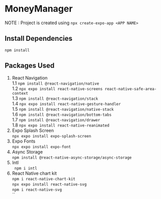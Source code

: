 # MoneyManager
NOTE : Project is created using `npx create-expo-app <APP NAME>`

## Install Dependencies
`npm install`

## Packages Used
1. React Navigation  
    1.1 `npm install @react-navigation/native`  
    1.2 `npx expo install react-native-screens react-native-safe-area-context`  
    1.3 `npm install @react-navigation/stack`  
    1.4 `npx expo install react-native-gesture-handler`  
    1.5 `npm install @react-navigation/native-stack`  
    1.6 `npm install @react-navigation/bottom-tabs`  
    1.7 `npm install @react-navigation/drawer`  
    1.8 `npx expo install react-native-reanimated`  
2. Expo Splash Screen  
`npx expo install expo-splash-screen`  
3. Expo Fonts  
`npx expo install expo-font`  
4. Async Storage  
`npm install @react-native-async-storage/async-storage`  
5. Intl  
` npm i intl`  
6. React Native chart kit  
`npm i react-native-chart-kit`  
`npx expo install react-native-svg`  
`npm i react-native-svg`  
``